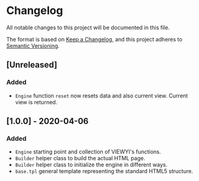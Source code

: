 # Changelog
All notable changes to this project will be documented in this file.

The format is based on [Keep a Changelog](https://keepachangelog.com/en/1.0.0/),
and this project adheres to [Semantic Versioning](https://semver.org/spec/v2.0.0.html).

## [Unreleased]
### Added
- `Engine` function `reset` now resets data and also current view. Current view is returned.

## [1.0.0] - 2020-04-06
### Added
- `Engine` starting point and collection of VIEWYI's functions.
- `Builder` helper class to build the actual HTML page. 
- `Builder` helper class to initialize the engine in different ways.
- `base.tpl` general template representing the standard HTML5 structure.
